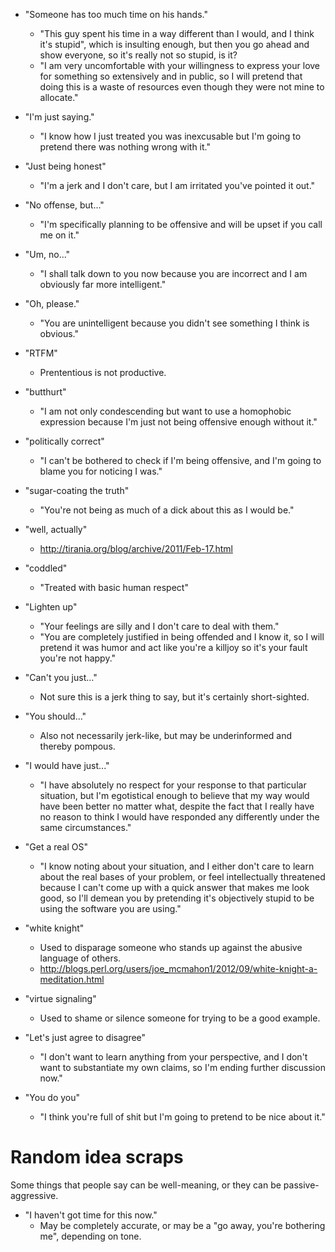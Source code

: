 * "Someone has too much time on his hands."
    * "This guy spent his time in a way different than I would, and I think it's stupid", which is insulting enough, but then you go ahead and show everyone, so it's really not so stupid, is it?
    * "I am very uncomfortable with your willingness to express your love for something so extensively and in public, so I will pretend that doing this is a waste of resources even though they were not mine to allocate."

* "I'm just saying."
    * "I know how I just treated you was inexcusable but I'm going to pretend there was nothing wrong with it."

* "Just being honest"
    * "I'm a jerk and I don't care, but I am irritated you've pointed it out."

* "No offense, but..."
    * "I'm specifically planning to be offensive and will be upset if you call me on it."

* "Um, no..."
    * "I shall talk down to you now because you are incorrect and I am obviously far more intelligent."

* "Oh, please."
    * "You are unintelligent because you didn't see something I think is obvious."

* "RTFM"
    * Prententious is not productive.

* "butthurt"
    * "I am not only condescending but want to use a homophobic expression because I'm just not being offensive enough without it."

* "politically correct"
    * "I can't be bothered to check if I'm being offensive, and I'm going to blame you for noticing I was."

* "sugar-coating the truth"
    * "You're not being as much of a dick about this as I would be."

* "well, actually"
    * http://tirania.org/blog/archive/2011/Feb-17.html

* "coddled"
    * "Treated with basic human respect"

* "Lighten up"
    * "Your feelings are silly and I don't care to deal with them."
    * "You are completely justified in being offended and I know it, so I will pretend it was humor and act like you're a killjoy so it's your fault you're not happy."

* "Can't you just..."
    * Not sure this is a jerk thing to say, but it's certainly short-sighted.

* "You should..."
    * Also not necessarily jerk-like, but may be underinformed and thereby pompous.

* "I would have just..."
    * "I have absolutely no respect for your response to that particular situation, but I'm egotistical enough to believe that my way would have been better no matter what, despite the fact that I really have no reason to think I would have responded any differently under the same circumstances."

* "Get a real OS"
    * "I know noting about your situation, and I either don't care to learn about the real bases of your problem, or feel intellectually threatened because I can't come up with a quick answer that makes me look good, so I'll demean you by pretending it's objectively stupid to be using the software you are using."

* "white knight"
    * Used to disparage someone who stands up against the abusive language of others.
    * http://blogs.perl.org/users/joe_mcmahon1/2012/09/white-knight-a-meditation.html

* "virtue signaling"
    * Used to shame or silence someone for trying to be a good example.

* "Let's just agree to disagree"
    * "I don't want to learn anything from your perspective, and I don't want to substantiate my own claims, so I'm ending further discussion now."

* "You do you"
    * "I think you're full of shit but I'm going to pretend to be nice about it."

# Random idea scraps

Some things that people say can be well-meaning, or they can be
passive-aggressive.

* "I haven't got time for this now."
    * May be completely accurate, or may be a "go away, you're bothering me", depending on tone.

